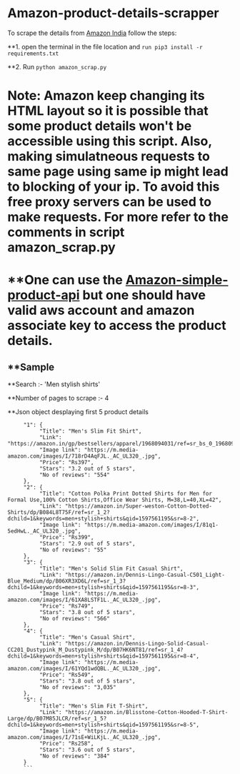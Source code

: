 # Amazon-product-details-scrapper

To scrape the details from [Amazon India](Amazon.in/) follow the steps:

**1. open the terminal in the file location and ```run pip3 install -r requirements.txt```

**2. Run ```python amazon_scrap.py```

# Note: Amazon keep changing its HTML layout so it is possible that some product details won't be accessible using this script. Also, making simulatneous requests to same page using same ip might lead to blocking of your ip. To avoid this free proxy servers can be used to make requests. For more refer to the comments in script amazon_scrap.py 

# **One can use the [Amazon-simple-product-api](https://pypi.org/project/python-amazon-simple-product-api/) but one should have valid aws account and amazon associate key to access the product details.

## **Sample

**Search :- 'Men stylish shirts'

**Number of pages to scrape :- 4

**Json object desplaying first 5 product details
```{
     "1": {
          "Title": "Men's Slim Fit Shirt",
          "Link": "https://amazon.in/gp/bestsellers/apparel/1968094031/ref=sr_bs_0_1968094031_1",
          "Image link": "https://m.media-amazon.com/images/I/718rD4AqFJL._AC_UL320_.jpg",
          "Price": "Rs397",
          "Stars": "3.2 out of 5 stars",
          "No of reviews": "554"
     },
     "2": {
          "Title": "Cotton Polka Print Dotted Shirts for Men for Formal Use,100% Cotton Shirts,Office Wear Shirts, M=38,L=40,XL=42",
          "Link": "https://amazon.in/Super-weston-Cotton-Dotted-Shirts/dp/B084L8T75F/ref=sr_1_2?dchild=1&keywords=men+stylish+shirts&qid=1597561195&sr=8-2",
          "Image link": "https://m.media-amazon.com/images/I/81q1-5edHwL._AC_UL320_.jpg",
          "Price": "Rs399",
          "Stars": "2.9 out of 5 stars",
          "No of reviews": "55"
     },
     "3": {
          "Title": "Men's Solid Slim Fit Casual Shirt",
          "Link": "https://amazon.in/Dennis-Lingo-Casual-C501_Light-Blue_Medium/dp/B06XR3XD6L/ref=sr_1_3?dchild=1&keywords=men+stylish+shirts&qid=1597561195&sr=8-3",
          "Image link": "https://m.media-amazon.com/images/I/61XA8LSTF1L._AC_UL320_.jpg",
          "Price": "Rs749",
          "Stars": "3.8 out of 5 stars",
          "No of reviews": "566"
     },
     "4": {
          "Title": "Men's Casual Shirt",
          "Link": "https://amazon.in/Dennis-Lingo-Solid-Casual-CC201_Dustypink_M_Dustypink_M/dp/B07HK6NT81/ref=sr_1_4?dchild=1&keywords=men+stylish+shirts&qid=1597561195&sr=8-4",
          "Image link": "https://m.media-amazon.com/images/I/61YQd1wdQBL._AC_UL320_.jpg",
          "Price": "Rs549",
          "Stars": "3.8 out of 5 stars",
          "No of reviews": "3,035"
     },
     "5": {
          "Title": "Men's Slim Fit T-Shirt",
          "Link": "https://amazon.in/Blisstone-Cotton-Hooded-T-Shirt-Large/dp/B07M85JLCR/ref=sr_1_5?dchild=1&keywords=men+stylish+shirts&qid=1597561195&sr=8-5",
          "Image link": "https://m.media-amazon.com/images/I/71sE+WiLKjL._AC_UL320_.jpg",
          "Price": "Rs258",
          "Stars": "3.6 out of 5 stars",
          "No of reviews": "384"
     }
     ```
    
